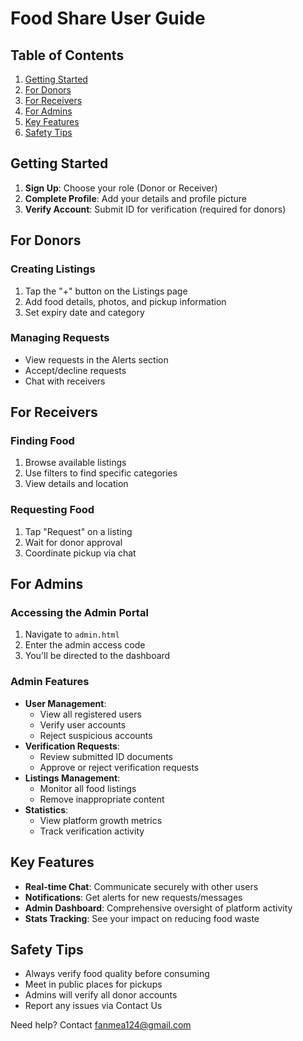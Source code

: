 # Food Share User Guide

## Table of Contents
1. [Getting Started](#getting-started)
2. [For Donors](#for-donors)
3. [For Receivers](#for-receivers)
4. [For Admins](#for-admins)
5. [Key Features](#key-features)
6. [Safety Tips](#safety-tips)

## Getting Started

1. **Sign Up**: Choose your role (Donor or Receiver)
2. **Complete Profile**: Add your details and profile picture
3. **Verify Account**: Submit ID for verification (required for donors)

## For Donors

### Creating Listings
1. Tap the "+" button on the Listings page
2. Add food details, photos, and pickup information
3. Set expiry date and category

### Managing Requests
- View requests in the Alerts section
- Accept/decline requests
- Chat with receivers

## For Receivers

### Finding Food
1. Browse available listings
2. Use filters to find specific categories
3. View details and location

### Requesting Food
1. Tap "Request" on a listing
2. Wait for donor approval
3. Coordinate pickup via chat

## For Admins

### Accessing the Admin Portal
1. Navigate to `admin.html`
2. Enter the admin access code
3. You'll be directed to the dashboard

### Admin Features
- **User Management**:
  - View all registered users
  - Verify user accounts
  - Reject suspicious accounts
- **Verification Requests**:
  - Review submitted ID documents
  - Approve or reject verification requests
- **Listings Management**:
  - Monitor all food listings
  - Remove inappropriate content
- **Statistics**:
  - View platform growth metrics
  - Track verification activity

## Key Features

- **Real-time Chat**: Communicate securely with other users
- **Notifications**: Get alerts for new requests/messages
- **Admin Dashboard**: Comprehensive oversight of platform activity
- **Stats Tracking**: See your impact on reducing food waste

## Safety Tips

- Always verify food quality before consuming
- Meet in public places for pickups
- Admins will verify all donor accounts
- Report any issues via Contact Us

Need help? Contact fanmea124@gmail.com
